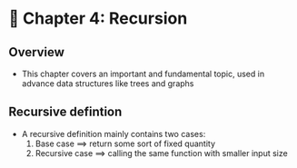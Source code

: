 # 📖 Chapter 4: Recursion

## Overview

- This chapter covers an important and fundamental topic, used in advance data structures like trees and graphs

## Recursive defintion

- A recursive definition mainly contains two cases:
  1. Base case ==> return some sort of fixed quantity
  2. Recursive case ==> calling the same function with smaller input size
